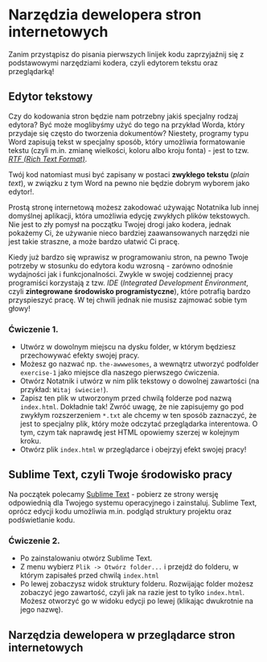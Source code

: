 # Narzędzia dewelopera stron internetowych

Zanim przystąpisz do pisania pierwszych linijek kodu zaprzyjaźnij się z podstawowymi narzędziami kodera, czyli edytorem tekstu oraz przeglądarką!

## Edytor tekstowy

Czy do kodowania stron będzie nam potrzebny jakiś specjalny rodzaj edytora? Być może moglibyśmy użyć do tego na przykład Worda, który przydaje się często do tworzenia dokumentów? Niestety, programy typu Word zapisują tekst w specjalny sposób, który umożliwia formatowanie tekstu (czyli m.in. zmianę wielkości, koloru albo kroju fonta) - jest to tzw. *[RTF (Rich Text Format)](https://pl.wikipedia.org/wiki/Rich_Text_Format)*.

Twój kod natomiast musi być zapisany w postaci **zwykłego tekstu** (*plain text*), w związku z tym Word na pewno nie będzie dobrym wyborem jako edytor!.

Prostą stronę internetową możesz zakodować używając Notatnika lub innej domyślnej aplikacji, która umożliwia edycję zwykłych plików tekstowych. Nie jest to zły pomysł na początku Twojej drogi jako kodera, jednak pokażemy Ci, że używanie nieco bardziej zaawansowanych narzędzi nie jest takie straszne, a może bardzo ułatwić Ci pracę.

Kiedy już bardzo się wprawisz w programowaniu stron, na pewno Twoje potrzeby w stosunku do edytora kodu wzrosną - zarówno odnośnie wydajności jak i funkcjonalności. Zwykle w swojej codziennej pracy programiści korzystają z tzw. *IDE* (*Integrated Development Environment*, czyli **zintegrowane środowisko programistyczne**), które potrafią bardzo przyspieszyć pracę. W tej chwili jednak nie musisz zajmować sobie tym głowy!

### Ćwiczenie 1.

- Utwórz w dowolnym miejscu na dysku folder, w którym będziesz przechowywać efekty swojej pracy. 
- Możesz go nazwać np. `the-awwwesomes`, a wewnątrz utworzyć podfolder `exercise-1` jako miejsce dla naszego pierwszego ćwiczenia.
- Otwórz Notatnik i utwórz w nim plik tekstowy o dowolnej zawartości (na przykład: `Witaj świecie!`).
- Zapisz ten plik w utworzonym przed chwilą folderze pod nazwą `index.html`. Dokładnie tak! Zwróć uwagę, że nie zapisujemy go pod zwykłym rozszerzeniem `*.txt` ale chcemy w ten sposób zaznaczyć, że jest to specjalny plik, który może odczytać przeglądarka interentowa. O tym, czym tak naprawdę jest HTML opowiemy szerzej w kolejnym kroku.
- Otwórz plik `index.html` w przeglądarce i obejrzyj efekt swojej pracy!

## Sublime Text, czyli Twoje środowisko pracy

Na początek polecamy [Sublime Text](https://www.sublimetext.com/3) - pobierz ze strony wersję odpowiednią dla Twojego systemu operacyjnego i zainstaluj. Sublime Text, oprócz edycji kodu umożliwia m.in. podgląd struktury projektu oraz podświetlanie kodu. 

### Ćwiczenie 2.

- Po zainstalowaniu otwórz Sublime Text.
- Z menu wybierz `Plik -> Otwórz folder...` i przejdź do folderu, w którym zapisałeś przed chwilą `index.html`
- Po lewej zobaczysz widok struktury folderu. Rozwijając folder możesz zobaczyć jego zawartość, czyli jak na razie jest to tylko `index.html`. Możesz otworzyć go w widoku edycji po lewej (klikając dwukrotnie na jego nazwę).

## Narzędzia dewelopera w przeglądarce stron internetowych

